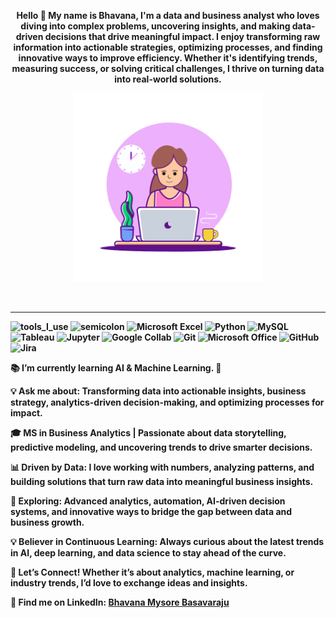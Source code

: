 <div align="center" width="50">

<p><strong>Hello 👋 My name is Bhavana, I'm a data and business analyst who loves diving into complex problems, uncovering insights, and making data-driven decisions that drive meaningful impact. I enjoy transforming raw information into actionable strategies, optimizing processes, and finding innovative ways to improve efficiency. Whether it's identifying trends, measuring success, or solving critical challenges, I thrive on turning data into real-world solutions.


<img src="https://github.com/bhavanabraj/bhavanabraj/blob/main/images/analyst-girl.gif?raw=true" href="https://github.com/bhavanabraj" alt="Bhavana"  width="60%"/><br> 
  
<p><strong>

<br>

</div>

<hr></hr>

![tools_I_use](https://img.shields.io/badge/-%F0%9F%9A%80%20Tools%20I%20use-orange)
![semicolon](https://img.shields.io/badge/-%3A-orange)
![Microsoft Excel](https://img.shields.io/badge/Microsoft_Excel-217346?style=for-the-badge&logo=microsoft-excel&logoColor=white)
![Python](https://img.shields.io/badge/Python-FFD43B?style=flat&logo=python&logoColor=darkgreen)
![MySQL](https://img.shields.io/badge/MySQL-4479A1.svg?style=for-the-badge&logo=MySQL&logoColor=white)
![Tableau](https://img.shields.io/badge/Tableau-E97627?style=for-the-badge&logo=Tableau&logoColor=white)
![Jupyter](https://img.shields.io/badge/Jupyter-F37626.svg?style=for-the-badge&logo=Jupyter&logoColor=white)
![Google Collab](https://img.shields.io/badge/Google%20Colab-F9AB00.svg?style=for-the-badge&logo=Google-Colab&logoColor=white)
![Git](https://img.shields.io/badge/Git-F05032.svg?style=for-the-badge&logo=Git&logoColor=white)
![Microsoft Office](https://img.shields.io/badge/Microsoft_Office-D83B01?style=for-the-badge&logo=microsoft-office&logoColor=white)
![GitHub](https://img.shields.io/badge/GitHub-100000?style=for-the-badge&logo=github&logoColor=white)
![Jira](https://img.shields.io/badge/Jira-0052CC.svg?style=for-the-badge&logo=Jira&logoColor=white)



📚 I’m currently learning AI & Machine Learning. 🐧

💡 Ask me about: Transforming data into actionable insights, business strategy, analytics-driven decision-making, and optimizing processes for impact.

🎓 MS in Business Analytics | Passionate about data storytelling, predictive modeling, and uncovering trends to drive smarter decisions.

📊 Driven by Data: I love working with numbers, analyzing patterns, and building solutions that turn raw data into meaningful business insights.

🚀 Exploring: Advanced analytics, automation, AI-driven decision systems, and innovative ways to bridge the gap between data and business growth.

💡 Believer in Continuous Learning: Always curious about the latest trends in AI, deep learning, and data science to stay ahead of the curve.

🤝 Let’s Connect! Whether it’s about analytics, machine learning, or industry trends, I’d love to exchange ideas and insights.

🔗 Find me on LinkedIn: **[Bhavana Mysore Basavaraju](https://www.linkedin.com/in/bhavana-mysore-basavaraju/)**<br>
